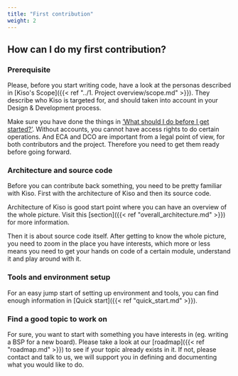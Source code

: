 ```yaml
---
title: "First contribution"
weight: 2
---
```


## How can I do my first contribution?

### Prerequisite

Please, before you start writing code, have a look at the personas described in [Kiso's Scope]({{< ref "../1. Project overview/scope.md" >}}).
They describe who Kiso is targeted for, and should taken into account in your Design & Development process.

Make sure you have done the things in [‘What should I do before I get started?’](../prerequisite). Without accounts, you cannot have access rights to do certain operations. And ECA and DCO are important from a legal point of view, for both contributors and the project. Therefore you need to get them ready before going forward.

### Architecture and source code

Before you can contribute back something, you need to be pretty familiar with Kiso. First with the architecture of Kiso and then its source code.

Architecture of Kiso is good start point where you can have an overview of the whole picture. Visit this [section]({{< ref "overall_architecture.md" >}}) for more information.

Then it is about source code itself. After getting to know the whole picture, you need to zoom in the place you have interests, which more or less means you need to get your hands on code of a certain module, understand it and play around with it.

### Tools and environment setup

For an easy jump start of setting up environment and tools, you can find enough information in [Quick start]({{< ref "quick_start.md" >}}).

### Find a good topic to work on

For sure, you want to start with something you have interests in (eg. writing a BSP for a new board). Please take a look at our [roadmap]({{< ref "roadmap.md" >}}) to see if your topic already exists in it. If not, please contact and talk to us, we will support you in defining and documenting what you would like to do.
